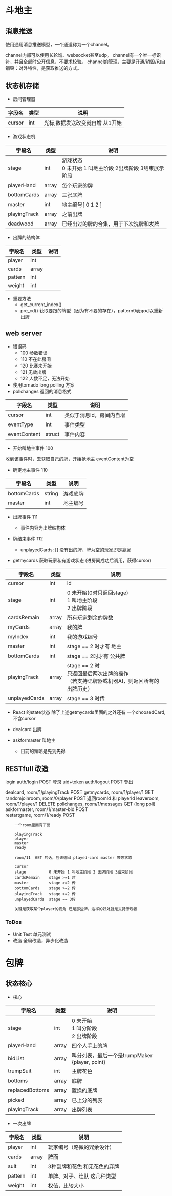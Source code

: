 # 斗地主

## 消息推送
使用通用消息推送模型，一个通道称为一个channel。

channel内部可以使用长轮询、websocket甚至udp。
channel有一个唯一标识符，并且全部时公开信息，不要求校验。
channel的管理，主要是开通/销毁/和自销毁：对外特性，是获取推送的方式。

## 状态机存储

- 房间管理器

| 字段名 |类型 | 说明 |
| --- | --- | --- |
| cursor | int | 光标,数据发送改变就自增 从1开始 |


- 游戏状态机


| 字段名 |类型 | 说明 |
| --- | --- | --- |
| stage | int | 游戏状态<br>0 未开始 1 叫地主阶段 2出牌阶段 3结束展示阶段 |
| playerHand | array | 每个玩家的牌 |
| bottomCards | array | 三张底牌 |
| master | int | 地主编号[ 0 1 2 ] |
| playingTrack | array | 之前出牌 |
| deadwood | array | 已经出过的牌的合集，用于下次洗牌和发牌 |

* 出牌的结构体 

| 字段名 | 类型 | 说明 |
| --- | --- | --- |
| player | int | |
| cards | array | |
| pattern | int | |
| weight | int | |
 
    
* 重要方法
    * get_current_index()
    * pre_cd() 获取要跟的牌型（因为有不要的存在），pattern0表示可以重新出牌
    


## web server
- 错误码
    * 100 参数错误
    * 110 不在此房间
    * 120 比赛未开始
    * 121 无效出牌
    * 122 人数不足，无法开始
- 使用tornado long polling 方案
- pollchanges 返回的消息格式

| 字段名 | 类型 | 说明 |
| --- | --- | --- |
| cursor | int | 类似于消息id，房间内自增 |
| eventType |int | 事件类型 |
| eventContent | struct | 事件内容 |

- 开始叫地主事件 100

收到该事件时，去获取自己的牌，开始抢地主 eventContent为空

- 确定地主事件 110

| 字段名 | 类型 | 说明 |
| --- | --- | --- |
| bottomCards | string | 游戏底牌 |
| master | int | 地主编号 |

- 出牌事件 111
    - 事件内容为出牌结构体

- 牌结束事件 112
    - unplayedCards: [] 没有出的牌，牌为空的玩家即是赢家


- getmycards 获取玩家私有游戏状态 (进房间成功后调用，获得cursor)

| 字段名 | 类型 | 说明 |
| --- | --- | --- |
| cursor | int | id |
| stage | int | 0 未开始(0时只返回stage) <br> 1 叫地主阶段<br>2 出牌阶段 |
| cardsRemain| array | 所有玩家剩余的牌数 |
| myCards | array | 我的牌
| myIndex | int | 我的游戏编号
| master | int | stage == 2 时才有 地主
| bottomCards | int | stage == 2时才有 公共牌
| playingTrack | array |stage == 2 时 <br> 只返回最后两次出牌的操作<br>（若支持记牌器或机器AI，则返回所有的出牌历史）
| unplayedCards| array |stage == 3 时传

- React 的state状态
除了上述getmycards里面的之外还有 一个choosedCard, 不含cursor


- dealcard 出牌


- askformaster 叫地主
    * 目前的策略是先到先得
    

## RESTfull 改造

login              auth/login                POST 登录 uid+token
                   auth/logout               POST 登出

dealcard,          room/1/playingTrack  POST
getmycards,        room/1/player/1      GET
randomjoinroom,    room/0/player        POST 返回roomId 和 playerId
leaveroom,         room/1/player/1      DELETE
pollchanges,       room/1/messages      GET (long poll)
askformaster,      room/1/master-bid    POST <br/>
restartgame,       room/1/ready         POST <br/>




        一个room里面有下面

        playingTrack
        player
        master
        ready

        room/11  GET 的话，应该返回 played-card master 等等状态

        cursor
        stage          0 未开始 1 叫地主阶段 2 出牌阶段 3结束阶段
        cardsRemain    stage >=1 时
        master         stage >=2 传
        bottomCards    stage >=2 传
        playingTrack   stage >=2 传
        unplayedCards  stage == 3传

        关键是获取某个player的视角 还是那些牌，这样的好处就是支持旁观者

### ToDos

* Unit Test 单元测试
* 改造 全局改造，异步化改造


# 包牌

## 状态核心

* 核心

| 字段名 |类型 | 说明 |
| --- | --- | --- |
| stage | int | 0 未开始 <br> 1 叫分阶段 <br> 2 出牌阶段 | 
| playerHand | array | 四个人手上的牌 |
| bidList | array | 叫分列表，最后一个是trumpMaker <br> {player, point} |
| trumpSuit | int | 主牌花色 |
| bottoms | array | 底牌 |
| replacedBottoms | array | 置换的底牌 |
| picked | array | 已上分的列表 |
| playingTrack | array | 出牌列表 |

* 一次出牌

| 字段名 |类型 | 说明 |
| --- | --- | --- |
| player | int | 玩家编号（略微的冗余设计）
| cards | array | 牌面 |
| suit | int | 3种副牌和花色 和无花色的弃牌 |
| pattern | int | 单牌、对子、连队 这几种类型 |
| weight | int | 权值，比较大小 |
